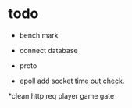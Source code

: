 # todo
* bench mark
* connect database
* proto

* epoll
	add socket time out check.

*clean
	http req
	player
	game
	gate
